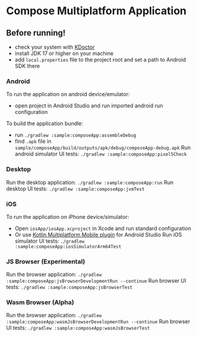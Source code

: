 # Compose Multiplatform Application

## Before running!
 - check your system with [KDoctor](https://github.com/Kotlin/kdoctor)
 - install JDK 17 or higher on your machine
 - add `local.properties` file to the project root and set a path to Android SDK there

### Android
To run the application on android device/emulator:  
 - open project in Android Studio and run imported android run configuration

To build the application bundle:
 - run `./gradlew :sample:composeApp:assembleDebug`
 - find `.apk` file in `sample/composeApp/build/outputs/apk/debug/composeApp-debug.apk`
Run android simulator UI tests: `./gradlew :sample:composeApp:pixel5Check`

### Desktop
Run the desktop application: `./gradlew :sample:composeApp:run`
Run desktop UI tests: `./gradlew :sample:composeApp:jvmTest`

### iOS
To run the application on iPhone device/simulator:
 - Open `iosApp/iosApp.xcproject` in Xcode and run standard configuration
 - Or use [Kotlin Multiplatform Mobile plugin](https://plugins.jetbrains.com/plugin/14936-kotlin-multiplatform-mobile) for Android Studio
Run iOS simulator UI tests: `./gradlew :sample:composeApp:iosSimulatorArm64Test`

### JS Browser (Experimental)
Run the browser application: `./gradlew :sample:composeApp:jsBrowserDevelopmentRun --continue`
Run browser UI tests: `./gradlew :sample:composeApp:jsBrowserTest`

### Wasm Browser (Alpha)
Run the browser application: `./gradlew :sample:composeApp:wasmJsBrowserDevelopmentRun --continue`
Run browser UI tests: `./gradlew :sample:composeApp:wasmJsBrowserTest`

